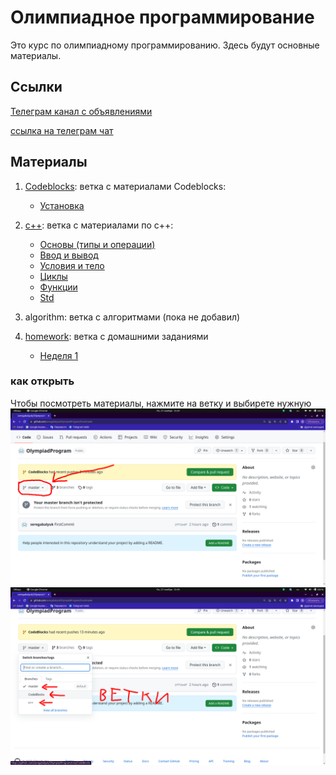 # Олимпиадное программирование
Это курс по олимпиадному программированию.
Здесь будут основные материалы.

## Ссылки

[Телеграм канал с объявлениями](https://t.me/+NW1sDdOQji1lODMy)

[ссылка на телеграм чат](https://t.me/+qEHXpe7mnPYwMGQy)

## Материалы
1. [Codeblocks](https://github.com/seregabalyuk/OlympiadProgram/tree/CodeBlocks): ветка с материалами Codeblocks:
   - [Установка](https://github.com/seregabalyuk/OlympiadProgram/tree/CodeBlocks/install)
2. [с++](https://github.com/seregabalyuk/OlympiadProgram/tree/c++): ветка с материалами по с++:
   - [Основы (типы и операции)](https://github.com/seregabalyuk/OlympiadProgram/tree/c++/%D0%BE%D1%81%D0%BD%D0%BE%D0%B2%D1%8B)
   - [Ввод и вывод](https://github.com/seregabalyuk/OlympiadProgram/tree/c++/%D0%92%D0%B2%D0%BE%D0%B4%D0%92%D1%8B%D0%B2%D0%BE%D0%B4)
   - [Условия и тело](https://github.com/seregabalyuk/OlympiadProgram/tree/c++/%D0%A3%D1%81%D0%BB%D0%BE%D0%B2%D0%B8%D1%8F)
   - [Циклы](https://github.com/seregabalyuk/OlympiadProgram/tree/c++/%D0%A6%D0%B8%D0%BA%D0%BB%D1%8B)
   - [Функции](https://github.com/seregabalyuk/OlympiadProgram/tree/c++/%D0%A4%D1%83%D0%BD%D0%BA%D1%86%D0%B8%D0%B8)
   - [Std](https://github.com/seregabalyuk/OlympiadProgram/tree/c++/std)
   
3. algorithm: ветка с алгоритмами (пока не добавил)
4. [homework](https://github.com/seregabalyuk/OlympiadProgram/tree/homework): ветка с домашними заданиями
    - [Неделя 1](https://github.com/seregabalyuk/OlympiadProgram/tree/homework/1)

### как открыть
Чтобы посмотреть материалы, нажмите на ветку и выбирете нужную
![](photo/screen1.png)
![](photo/screen2.png)